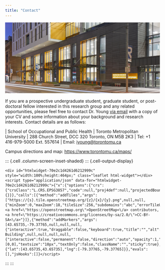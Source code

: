 ```yaml
---
title: "Contact"
---
```



![](images/dcc.jpg)

If you are a prospective undergraduate student, graduate student, or post-doctoral fellow interested in this research group and any related opportunities, please feel free to contact Dr. Young [via email](iyoung@torontomu.ca) with a copy of your CV and some information about your background and research interests. Contact details are as follows:

| School of Occupational and Public Health
| Toronto Metropolitan University
| 288 Church Street, DCC 320 Toronto, ON M5B 2K3
| Tel: +1 416-979-5000 Ext. 557614
| Email: <iyoung@torontomu.ca>

Campus directions and map: <https://www.torontomu.ca/maps/>


::: {.cell .column-screen-inset-shaded}
::: {.cell-output-display}
```{=html}
<div id="htmlwidget-70e2c1d4261d6212999c" style="width:100%;height:464px;" class="leaflet html-widget"></div>
<script type="application/json" data-for="htmlwidget-70e2c1d4261d6212999c">{"x":{"options":{"crs":{"crsClass":"L.CRS.EPSG3857","code":null,"proj4def":null,"projectedBounds":null,"options":{}}},"calls":[{"method":"addTiles","args":["https://{s}.tile.openstreetmap.org/{z}/{x}/{y}.png",null,null,{"minZoom":0,"maxZoom":18,"tileSize":256,"subdomains":"abc","errorTileUrl":"","tms":false,"noWrap":false,"zoomOffset":0,"zoomReverse":false,"opacity":1,"zIndex":1,"detectRetina":false,"attribution":"&copy; <a href=\"https://openstreetmap.org\">OpenStreetMap<\/a> contributors, <a href=\"https://creativecommons.org/licenses/by-sa/2.0/\">CC-BY-SA<\/a>"}]},{"method":"addMarkers","args":[43.65735,-79.37765,null,null,null,{"interactive":true,"draggable":false,"keyboard":true,"title":"","alt":"","zIndexOffset":0,"opacity":1,"riseOnHover":false,"riseOffset":250},"DCC Building",null,null,null,null,{"interactive":false,"permanent":false,"direction":"auto","opacity":1,"offset":[0,0],"textsize":"10px","textOnly":false,"className":"","sticky":true},null]}],"limits":{"lat":[43.65735,43.65735],"lng":[-79.37765,-79.37765]}},"evals":[],"jsHooks":[]}</script>
```
:::
:::

